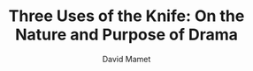 ---
title: "Three Uses of the Knife: On the Nature and Purpose of Drama"
subtitle: ""
description: ""
layout: book
author: David Mamet
started: 2016-01-02
read: 2016-01-10
status: read
rating: 3
color: 
cover: 
pages: 96
progress: 0
link: 
---